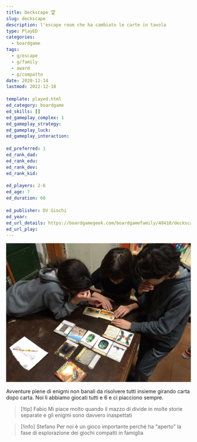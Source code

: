 ```yaml
---
title: Deckscape 🏆
slug: deckscape
description: l'escape room che ha cambiato le carte in tavola
type: PlayED
categories:
  - boardgame
tags:
  - g/escape
  - g/family
  - award
  - g/compatto
date: 2020-12-14
lastmod: 2022-12-18

template: played.html
ed_category: boardgame
ed_skills: []
ed_gameplay_complex: 1
ed_gameplay_strategy: 
ed_gameplay_luck: 
ed_gameplay_interaction: 

ed_preferred: 1
ed_rank_dad: 
ed_rank_edu: 
ed_rank_dev: 
ed_rank_kid: 

ed_players: 2-6
ed_age: 7
ed_duration: 60

ed_publisher: DV Giochi
ed_year: 
ed_url_details: https://boardgamegeek.com/boardgamefamily/48410/deckscape
ed_url_play: 
---
```


![](../../assets/img/played/boardgame/deckscape.webp)

Avventure piene di enigmi non banali da risolvere tutti insieme girando carta dopo carta. Noi li abbiamo giocati tutti e 6 e ci piacciono sempre.

> [!tip] Fabio
> Mi piace molto quando il mazzo di divide in molte storie separate e gli enigmi sono davvero inaspettati

> [!info] Stefano
> Per noi è un gioco importante perché ha "aperto" la fase di esplorazione dei giochi compatti in famiglia
